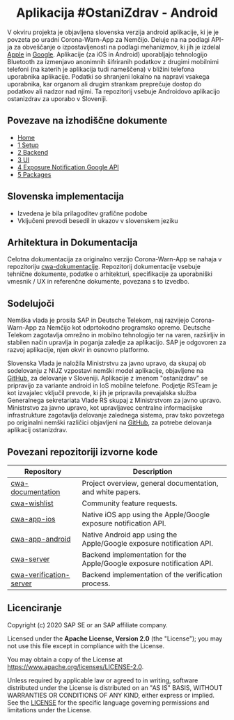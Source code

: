 <h1 align="center">
    Aplikacija #OstaniZdrav - Android
</h1>

V okviru projekta je objavljena slovenska verzija android aplikacije, ki je je povzeta po uradni Corona-Warn-App za Nemčijo. Deluje na  na podlagi API-ja za obveščanje o izpostavljenosti na podlagi mehanizmov, ki jih je izdelal [Apple](https://www.apple.com/covid19/contacttracing/) in [Google](https://www.google.com/covid19/exposurenotifications/). Aplikacije (za iOS in Android) uporabljajo tehnologijo Bluetooth za izmenjavo anonimnih šifriranih podatkov z drugimi mobilnimi telefoni (na katerih je aplikacija tudi nameščena) v bližini telefona uporabnika aplikacije. Podatki so shranjeni lokalno na napravi vsakega uporabnika, kar organom ali drugim strankam preprečuje dostop do podatkov ali nadzor nad njimi. Ta repozitorij vsebuje  Androidovo aplikacijo ostanizdrav za uporabo v Sloveniji. 


## Povezave na izhodiščne dokumente 

* [Home](https://github.com/corona-warn-app/cwa-app-android/wiki)
* [1 Setup](https://github.com/corona-warn-app/cwa-app-android/wiki/1-Setup)
* [2 Backend](https://github.com/corona-warn-app/cwa-app-android/wiki/2-Backend)
* [3 UI](https://github.com/corona-warn-app/cwa-app-android/wiki/3-UI)
* [4 Exposure Notification Google API](https://github.com/corona-warn-app/cwa-app-android/wiki/4-Google-Exposure-Notifications-API)
* [5 Packages](https://github.com/corona-warn-app/cwa-app-android/wiki/5-Packages)

## Slovenska implementacija

* Izvedena je bila prilagoditev grafične podobe
* Vključeni prevodi besedil in ukazov v slovenskem jeziku

## Arhitektura in Dokumentacija

Celotna dokumentacija za originalno verzijo Corona-Warn-App se nahaja v repozitoriju [cwa-dokumentacije](https://github.com/corona-warn-app/cwa-documentation). Repozitorij dokumentacije vsebuje tehnične dokumente, podatke o arhitekturi, specifikacije za uporabniški vmesnik / UX in referenčne dokumente, povezana s to izvedbo.


## Sodelujoči

Nemška vlada je prosila SAP in Deutsche Telekom, naj razvijejo Corona-Warn-App za Nemčijo kot odprtokodno programsko opremo. Deutsche Telekom zagotavlja omrežno in mobilno tehnologijo ter na varen, razširljiv in stabilen način upravlja in poganja zaledje za aplikacijo. SAP je odgovoren za razvoj aplikacije, njen okvir in osnovno platformo. 

Slovenska Vlada je naložila Ministrstvu za javno upravo, da skupaj ob sodelovanju z NIJZ vzpostavi nemški model aplikacije, objavljene na [GitHub](https://github.com/corona-warn-app/cwa-app-android/), za delovanje v Sloveniji. Aplikacije z imenom "ostanizdrav" se pripravijo za variante android in IoS mobilne telefone.
Podjetje RSTeam je kot izvajalec vključil prevode, ki jih je pripravila prevajalska služba Generalnega sekretariata Vlade RS skupaj z Ministrstvom za javno upravo.
Ministrstvo za javno upravo, kot upravljavec centralne informacijske infrastrukture zagotavlja delovanje zalednega sistema, prav tako povzetega po originalni nemški različici objavljeni na [GitHub](https://github.com/corona-warn-app/cwa-documentation), za potrebe delovanja aplikacij ostanizdrav.


## Povezani repozitoriji izvorne kode

| Repository          | Description                                                           |
| ------------------- | --------------------------------------------------------------------- |
| [cwa-documentation] | Project overview, general documentation, and white papers.            |
| [cwa-wishlist]      | Community feature requests.                                           |
| [cwa-app-ios]       | Native iOS app using the Apple/Google exposure notification API.      |
| [cwa-app-android]   | Native Android app using the Apple/Google exposure notification API.  |
| [cwa-server]        | Backend implementation for the Apple/Google exposure notification API.|
| [cwa-verification-server] | Backend implementation of the verification process. |

[cwa-verification-server]: https://github.com/corona-warn-app/cwa-verification-server
[cwa-documentation]: https://github.com/corona-warn-app/cwa-documentation
[cwa-wishlist]: https://github.com/corona-warn-app/cwa-wishlist
[cwa-app-ios]: https://github.com/corona-warn-app/cwa-app-ios
[cwa-app-android]: https://github.com/corona-warn-app/cwa-app-android
[cwa-server]: https://github.com/corona-warn-app/cwa-server

## Licenciranje

Copyright (c) 2020 SAP SE or an SAP affiliate company.

Licensed under the **Apache License, Version 2.0** (the "License"); you may not use this file except in compliance with the License.

You may obtain a copy of the License at https://www.apache.org/licenses/LICENSE-2.0.

Unless required by applicable law or agreed to in writing, software distributed under the License is distributed on an "AS IS" BASIS, WITHOUT WARRANTIES OR CONDITIONS OF ANY KIND, either express or implied. See the [LICENSE](./LICENSE) for the specific language governing permissions and limitations under the License.

